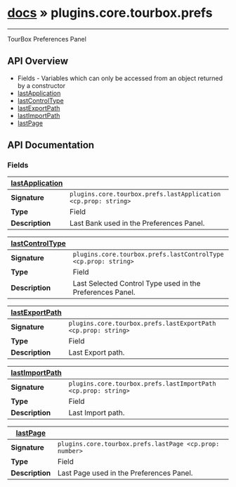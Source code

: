 # [docs](index.md) » plugins.core.tourbox.prefs
---

TourBox Preferences Panel

## API Overview
* Fields - Variables which can only be accessed from an object returned by a constructor
 * [lastApplication](#lastApplication)
 * [lastControlType](#lastControlType)
 * [lastExportPath](#lastExportPath)
 * [lastImportPath](#lastImportPath)
 * [lastPage](#lastPage)

## API Documentation

### Fields

| [lastApplication](#lastApplication)         |                                                                                     |
| --------------------------------------------|-------------------------------------------------------------------------------------|
| **Signature**                               | `plugins.core.tourbox.prefs.lastApplication <cp.prop: string>`                                                                    |
| **Type**                                    | Field                                                                     |
| **Description**                             | Last Bank used in the Preferences Panel.                                                                     |

| [lastControlType](#lastControlType)         |                                                                                     |
| --------------------------------------------|-------------------------------------------------------------------------------------|
| **Signature**                               | `plugins.core.tourbox.prefs.lastControlType <cp.prop: string>`                                                                    |
| **Type**                                    | Field                                                                     |
| **Description**                             | Last Selected Control Type used in the Preferences Panel.                                                                     |

| [lastExportPath](#lastExportPath)         |                                                                                     |
| --------------------------------------------|-------------------------------------------------------------------------------------|
| **Signature**                               | `plugins.core.tourbox.prefs.lastExportPath <cp.prop: string>`                                                                    |
| **Type**                                    | Field                                                                     |
| **Description**                             | Last Export path.                                                                     |

| [lastImportPath](#lastImportPath)         |                                                                                     |
| --------------------------------------------|-------------------------------------------------------------------------------------|
| **Signature**                               | `plugins.core.tourbox.prefs.lastImportPath <cp.prop: string>`                                                                    |
| **Type**                                    | Field                                                                     |
| **Description**                             | Last Import path.                                                                     |

| [lastPage](#lastPage)         |                                                                                     |
| --------------------------------------------|-------------------------------------------------------------------------------------|
| **Signature**                               | `plugins.core.tourbox.prefs.lastPage <cp.prop: number>`                                                                    |
| **Type**                                    | Field                                                                     |
| **Description**                             | Last Page used in the Preferences Panel.                                                                     |

